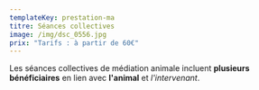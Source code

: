 ```yaml
---
templateKey: prestation-ma
titre: Séances collectives
image: /img/dsc_0556.jpg
prix: "Tarifs : à partir de 60€"
---
```

Les séances collectives de médiation animale incluent **plusieurs bénéficiaires** en lien avec **l'animal** et *l'intervenant*.